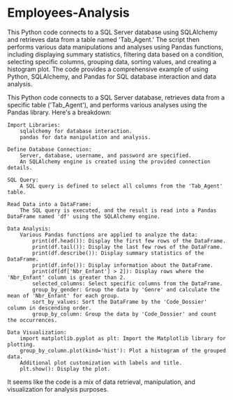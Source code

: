 # Employees-Analysis
This Python code connects to a SQL Server database using SQLAlchemy and retrieves data from a table named 'Tab_Agent.' The script then performs various data manipulations and analyses using Pandas functions, including displaying summary statistics, filtering data based on a condition, 
selecting specific columns, grouping data, sorting values, and creating a histogram plot.
 The code provides a comprehensive example of using Python, SQLAlchemy, 
and Pandas for SQL database interaction and data analysis.

This Python code connects to a SQL Server database, retrieves data from a specific table ('Tab_Agent'), and performs various analyses using the Pandas library. Here's a breakdown:

    Import Libraries:
        sqlalchemy for database interaction.
        pandas for data manipulation and analysis.

    Define Database Connection:
        Server, database, username, and password are specified.
        An SQLAlchemy engine is created using the provided connection details.

    SQL Query:
        A SQL query is defined to select all columns from the 'Tab_Agent' table.

    Read Data into a DataFrame:
        The SQL query is executed, and the result is read into a Pandas DataFrame named 'df' using the SQLAlchemy engine.

    Data Analysis:
        Various Pandas functions are applied to analyze the data:
            print(df.head()): Display the first few rows of the DataFrame.
            print(df.tail()): Display the last few rows of the DataFrame.
            print(df.describe()): Display summary statistics of the DataFrame.
            print(df.info()): Display information about the DataFrame.
            print(df[df['Nbr_Enfant'] > 2]): Display rows where the 'Nbr_Enfant' column is greater than 2.
            selected_columns: Select specific columns from the DataFrame.
            group_by_gender: Group the data by 'Genre' and calculate the mean of 'Nbr_Enfant' for each group.
            sort_by_values: Sort the DataFrame by the 'Code_Dossier' column in descending order.
            group_by_column: Group the data by 'Code_Dossier' and count the occurrences.

    Data Visualization:
        import matplotlib.pyplot as plt: Import the Matplotlib library for plotting.
        group_by_column.plot(kind='hist'): Plot a histogram of the grouped data.
        Additional plot customization with labels and title.
        plt.show(): Display the plot.

It seems like the code is a mix of data retrieval, manipulation, and visualization for analysis purposes. 
